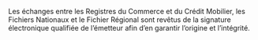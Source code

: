 Les échanges entre les Registres du Commerce et du Crédit Mobilier, les Fichiers
Nationaux et le Fichier Régional sont revêtus de la signature électronique qualifiée de
l’émetteur afin d’en garantir l’origine et l’intégrité.